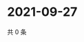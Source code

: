 # 2021-09-27

共 0 条

<!-- BEGIN -->
<!-- 最后更新时间 Mon Sep 27 2021 14:22:12 GMT+0800 (China Standard Time) -->

<!-- END -->
